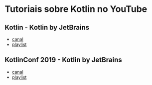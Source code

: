 # Tutoriais sobre Kotlin no YouTube

## Kotlin - Kotlin by JetBrains

* [canal](https://www.youtube.com/channel/UCP7uiEZIqci43m22KDl0sNw)
* [playlist](https://youtube.com/playlist?list=PLQ176FUIyIUa6SChjajjVc-LMzxWiz6dy)

## KotlinConf 2019 - Kotlin by JetBrains

* [canal](https://www.youtube.com/channel/UCP7uiEZIqci43m22KDl0sNw)
* [playlist](https://youtube.com/playlist?list=PLQ176FUIyIUY6SKGl3Cj9yeYibBuRr3Hl)

